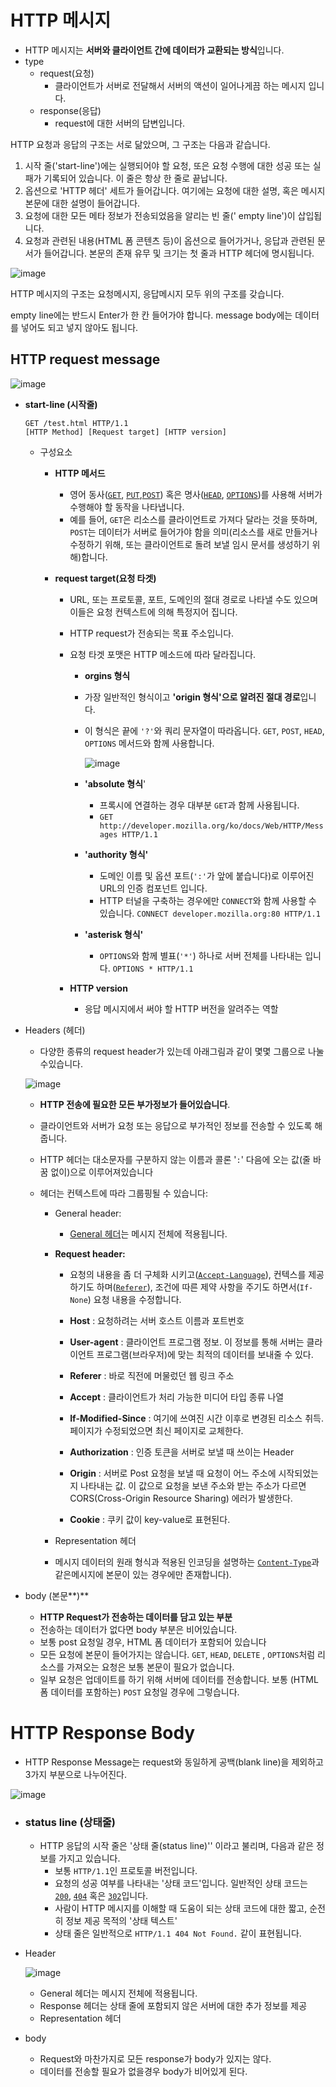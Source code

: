 # HTTP 메시지

- HTTP 메시지는 **서버와 클라이언트 간에 데이터가 교환되는 방식**입니다.
- type
  - request(요청)
    - 클라이언트가 서버로 전달해서 서버의 액션이 일어나게끔 하는 메시지 입니다.
  - response(응답)
    - request에 대한 서버의 답변입니다.

HTTP 요청과 응답의 구조는 서로 닮았으며, 그 구조는 다음과 같습니다.

1. 시작 줄('start-line')에는 실행되어야 할 요청, 또은 요청 수행에 대한 성공 또는 실패가 기록되어 있습니다. 이 줄은 항상 한 줄로 끝납니다.
2. 옵션으로 'HTTP 헤더' 세트가 들어갑니다. 여기에는 요청에 대한 설명, 혹은 메시지 본문에 대한 설명이 들어갑니다.
3. 요청에 대한 모든 메타 정보가 전송되었음을 알리는 빈 줄(' empty line')이 삽입됩니다.
4. 요청과 관련된 내용(HTML 폼 콘텐츠 등)이 옵션으로 들어가거나, 응답과 관련된 문서가 들어갑니다. 본문의 존재 유무 및 크기는 첫 줄과 HTTP 헤더에 명시됩니다.

![image](https://github.com/user-attachments/assets/5463abdb-40a5-479f-acb1-73a4d08d2b95)


HTTP 메시지의 구조는 요청메시지, 응답메시지 모두 위의 구조를 갖습니다.

 empty line에는 반드시 Enter가 한 칸 들어가야 합니다. message body에는 데이터를 넣어도 되고 넣지 않아도 됩니다.



## HTTP request message

![image](https://github.com/user-attachments/assets/a9f11bd7-12b9-409f-b2ae-76518bd35ce2)

- **start-line  (시작줄)**

  ```
  GET /test.html HTTP/1.1
  [HTTP Method] [Request target] [HTTP version]
  ```

  - 구성요소

    - **HTTP 메서드**

      - 영어 동사([`GET`](https://developer.mozilla.org/ko/docs/Web/HTTP/Methods/GET), [`PUT`](https://developer.mozilla.org/ko/docs/Web/HTTP/Methods/PUT),[`POST`](https://developer.mozilla.org/ko/docs/Web/HTTP/Methods/POST)) 혹은 명사([`HEAD`](https://developer.mozilla.org/ko/docs/Web/HTTP/Methods/HEAD), [`OPTIONS`](https://developer.mozilla.org/ko/docs/Web/HTTP/Methods/OPTIONS))를 사용해 서버가 수행해야 할 동작을 나타냅니다. 
      - 예를 들어, `GET`은 리소스를 클라이언트로 가져다 달라는 것을 뜻하며, `POST`는 데이터가 서버로 들어가야 함을 의미(리소스를 새로 만들거나 수정하기 위해, 또는 클라이언트로 돌려 보낼 임시 문서를 생성하기 위해)합니다.

    - **request target(요청 타겟)**

      - URL, 또는  프로토콜, 포트, 도메인의 절대 경로로 나타낼 수도 있으며 이들은 요청 컨텍스트에 의해 특정지어 집니다.

      - HTTP request가 전송되는 목표 주소입니다.

      - 요청 타겟 포맷은 HTTP 메소드에 따라 달라집니다. 

        - **orgins 형식**

        - 가장 일반적인 형식이고 **'origin 형식'으로 알려진 절대 경로**입니다. 

        - 이 형식은 끝에 `'?'`와 쿼리 문자열이 따라옵니다. `GET`, `POST`, `HEAD`, `OPTIONS` 메서드와 함께 사용합니다.

          ![image](https://github.com/user-attachments/assets/a06c423f-630e-4cfa-9156-ca2f25576e82)


        - **'absolute 형식**'

          - 프록시에 연결하는 경우 대부분 `GET`과 함께 사용됩니다. 
          - `GET http://developer.mozilla.org/ko/docs/Web/HTTP/Messages HTTP/1.1`

        - **'authority 형식'**

          - 도메인 이름 및 옵션 포트(`':'`가 앞에 붙습니다)로 이루어진 URL의 인증 컴포넌트 입니다. 
          - HTTP 터널을 구축하는 경우에만 `CONNECT`와 함께 사용할 수 있습니다. `CONNECT developer.mozilla.org:80 HTTP/1.1`

          

        - **'asterisk 형식'**

          - `OPTIONS`와 함께 별표(`'*'`) 하나로 서버 전체를 나타내는 입니다. `OPTIONS * HTTP/1.1`

          

      - **HTTP version**

        - 응답 메시지에서 써야 할 HTTP 버전을 알려주는 역할

          

      

- Headers (헤더)

  - 다양한 종류의  request header가 있는데  아래그림과 같이 몇몇 그룹으로 나눌 수있습니다.


  ![image](https://github.com/user-attachments/assets/47ad207d-5f8d-481a-ade1-b23dd4611d02)


  - **HTTP 전송에 필요한 모든 부가정보가 들어있습니다**.

  - 클라이언트와 서버가 요청 또는 응답으로 부가적인 정보를 전송할 수 있도록 해줍니다.

  - HTTP 헤더는 대소문자를 구분하지 않는 이름과 콜론 '`:`' 다음에 오는 값(줄 바꿈 없이)으로 이루어져있습니다

  - 헤더는 컨텍스트에 따라 그룹핑될 수 있습니다:

    - General header: 

      -  [General 헤더](https://developer.mozilla.org/ko/docs/Glossary/General_header)는 메시지 전체에 적용됩니다.
        

    - **Request header:** 

      - 요청의 내용을 좀 더 구체화 시키고([`Accept-Language`](https://developer.mozilla.org/ko/docs/Web/HTTP/Headers/Accept-Language)), 컨텍스를 제공하기도 하며([`Referer`](https://developer.mozilla.org/ko/docs/Web/HTTP/Headers/Referer)), 조건에 따른 제약 사항을 주기도 하면서(`If-None`) 요청 내용을 수정합니다.

        

      - **Host** : 요청하려는 서버 호스트 이름과 포트번호

      - **User-agent** : 클라이언트 프로그램 정보. 이 정보를 통해 서버는 클라이언트 프로그램(브라우저)에 맞는 최적의 데이터를 보내줄 수 있다.

      - **Referer** : 바로 직전에 머물렀던 웹 링크 주소 

      - **Accept** : 클라이언트가 처리 가능한 미디어 타입 종류 나열

      - **If-Modified-Since** : 여기에 쓰여진 시간 이후로 변경된 리소스 취득. 페이지가 수정되었으면 최신 페이지로 교체한다.

      - **Authorization** : 인증 토큰을 서버로 보낼 때 쓰이는 Header

      - **Origin** : 서버로 Post 요청을 보낼 때 요청이 어느 주소에 시작되었는지 나타내는 값. 이 값으로 요청을 보낸 주소와 받는 주소가 다르면 CORS(Cross-Origin Resource Sharing) 에러가 발생한다.

      - **Cookie** : 쿠키 값이 key-value로 표현된다.

    

    -  Representation 헤더
      - 메시지 데이터의 원래 형식과 적용된 인코딩을 설명하는 [`Content-Type`](https://developer.mozilla.org/ko/docs/Web/HTTP/Headers/Content-Type)과 같은메시지에 본문이 있는 경우에만 존재합니다).



- body (본문**)**
  - **HTTP Request가 전송하는 데이터를 담고 있는 부분**
  - 전송하는 데이터가 없다면 body 부분은 비어있습니다.
  - 보통 post 요청일 경우, HTML 폼 데이터가 포함되어 있습니다
  - 모든 요청에 본문이 들어가지는 않습니다. `GET`, `HEAD`, `DELETE` , `OPTIONS`처럼 리소스를 가져오는 요청은 보통 본문이 필요가 없습니다.
  -  일부 요청은 업데이트를 하기 위해 서버에 데이터를 전송합니다. 보통 (HTML 폼 데이터를 포함하는) `POST` 요청일 경우에 그렇습니다.



# HTTP Response Body

- HTTP Response Message는 request와 동일하게 공백(blank line)을 제외하고 3가지 부분으로 나누어진다.

![image](https://github.com/user-attachments/assets/281da8a5-79c9-42f2-ae10-83ae808057d0)


- ### status line (상태줄)

  - HTTP 응답의 시작 줄은 '상태 줄(status line)'' 이라고 불리며, 다음과 같은 정보를 가지고 있습니다.
    - 보통 `HTTP/1.1`인 프로토콜 버전입니다.
    - 요청의 성공 여부를 나타내는 '상태 코드'입니다. 일반적인 상태 코드는 [`200`](https://developer.mozilla.org/ko/docs/Web/HTTP/Status/200), [`404`](https://developer.mozilla.org/ko/docs/Web/HTTP/Status/404) 혹은 [`302`](https://developer.mozilla.org/ko/docs/Web/HTTP/Status/302)입니다.
    - 사람이 HTTP 메시지를 이해할 때 도움이 되는 상태 코드에 대한 짧고, 순전히 정보 제공 목적의 '상태 텍스트'
    - 상태 줄은 일반적으로 `HTTP/1.1 404 Not Found.` 같이 표현됩니다.





- Header

  ![image](https://github.com/user-attachments/assets/5bc109b2-0eec-4408-b2e9-28988eefb116)


  - General 헤더는 메시지 전체에 적용됩니다.
  - Response 헤더는 상태 줄에 포함되지 않은 서버에 대한 추가 정보를 제공
  - Representation 헤더



- body

  - Request와 마찬가지로 모든 response가 body가 있지는 않다.
  - 데이터를 전송할 필요가 없을경우 body가 비어있게 된다.

  
